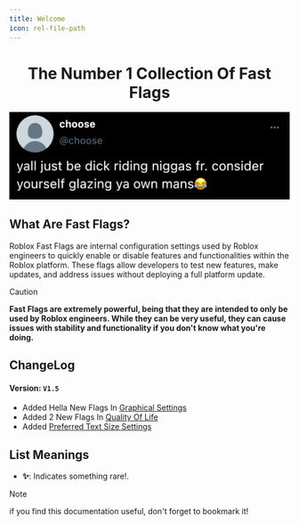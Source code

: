 ```yaml
---
title: Welcome
icon: rel-file-path	
---
```


<h1 align="center">The Number 1 Collection Of Fast Flags</h1>

![](Assets/8352-chill.jpg)

## What Are Fast Flags?
Roblox Fast Flags are internal configuration settings used by Roblox engineers to quickly enable or disable features and functionalities within the Roblox platform. These flags allow developers to test new features, make updates, and address issues without deploying a full platform update.

> [!CAUTION]
> **Fast Flags are extremely powerful, being that they are intended to only be used by Roblox engineers. While they can be very useful, they can cause issues with stability and functionality if you don't know what you're doing.**

## ChangeLog
#### Version: `V1.5`
* Added Hella New Flags In [Graphical Settings](https://fastflagforge.github.io/Docs/fast-flags/graphical-settings/)
* Added 2 New Flags In [Quality Of Life](https://fastflagforge.github.io/Docs/fast-flags/quality-of-life/#mouse-latency)
* Added [Preferred Text Size Settings](https://fastflagforge.github.io/Docs/fast-flags/user-interface-visuals/#preferred-text-size-settings)

## List Meanings
- **✨**: Indicates something rare!.

> [!NOTE]
> if you find this documentation useful, don't forget to bookmark it!


